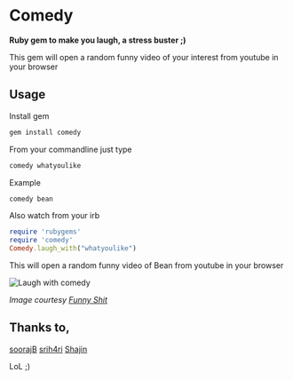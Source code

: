 Comedy
=======

**Ruby gem to make you laugh, a stress buster ;)**

This gem will open a random funny video of your interest from youtube in your browser

Usage
------
Install gem

```ruby
gem install comedy
```

From your commandline just type 
```ruby
comedy whatyoulike
```

Example
```ruby
comedy bean
```

Also watch from your irb
```ruby
require 'rubygems'
require 'comedy'
Comedy.laugh_with("whatyoulike")
```

This will open a random funny video of Bean from youtube in your browser

![Laugh with comedy ](http://i.imgur.com/BrGrF.jpg)


*Image courtesy [Funny Shit](https://www.facebook.com/kuyilcorp)* 

Thanks to,
----

[soorajB](https://github.com/soorajb)
[srih4ri](https://github.com/srih4ri)
[Shajin](https://github.com/codesavvy)


LoL ;)
 